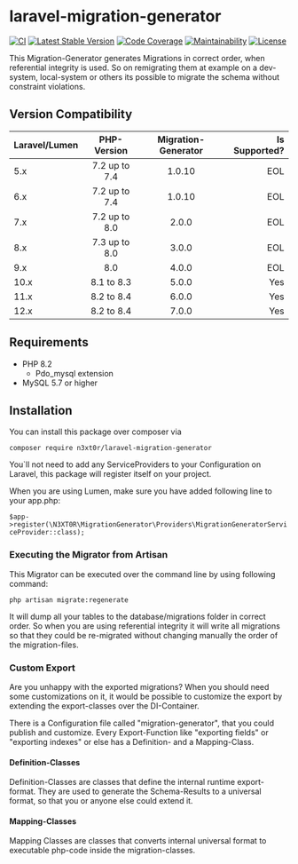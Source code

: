 # laravel-migration-generator

[![CI](https://github.com/N3XT0R/laravel-migration-generator/actions/workflows/ci.yml/badge.svg)](https://github.com/N3XT0R/laravel-migration-generator/actions/workflows/ci.yml)
[![Latest Stable Version](https://poser.pugx.org/n3xt0r/laravel-migration-generator/v/stable)](https://packagist.org/packages/n3xt0r/laravel-migration-generator)
[![Code Coverage](https://qlty.sh/badges/dafd3f82-6646-47ae-a73e-3007d27fd67d/test_coverage.svg)](https://qlty.sh/gh/N3XT0R/projects/laravel-migration-generator)
[![Maintainability](https://qlty.sh/badges/dafd3f82-6646-47ae-a73e-3007d27fd67d/maintainability.svg)](https://qlty.sh/gh/N3XT0R/projects/laravel-migration-generator)
[![License](https://poser.pugx.org/n3xt0r/laravel-migration-generator/license)](https://packagist.org/packages/n3xt0r/laravel-migration-generator)

This Migration-Generator generates Migrations in correct order, when referential integrity is used.
So on remigrating them at example on a dev-system, local-system or others its possible
to migrate the schema without constraint violations.

## Version Compatibility

| Laravel/Lumen |  PHP-Version  | Migration-Generator | Is Supported? |
|---------------|:-------------:|:-------------------:|--------------:|
| 5.x           | 7.2 up to 7.4 |       1.0.10        |           EOL |
| 6.x           | 7.2 up to 7.4 |       1.0.10        |           EOL |
| 7.x           | 7.2 up to 8.0 |        2.0.0        |           EOL |
| 8.x           | 7.3 up to 8.0 |        3.0.0        |           EOL |
| 9.x           |      8.0      |        4.0.0        |           EOL |
| 10.x          |  8.1 to 8.3   |        5.0.0        |           Yes |
| 11.x          |  8.2 to 8.4   |        6.0.0        |           Yes |
| 12.x          |  8.2 to 8.4   |        7.0.0        |           Yes |

## Requirements

- PHP 8.2
    - Pdo_mysql extension
- MySQL 5.7 or higher

## Installation

You can install this package over composer via

``
composer require n3xt0r/laravel-migration-generator
``

You`ll not need to add any ServiceProviders to your Configuration on Laravel,
this package will register itself on your project.

When you are using Lumen, make sure you have added following line to your app.php:

``
$app->register(\N3XT0R\MigrationGenerator\Providers\MigrationGeneratorServiceProvider::class);
``

### Executing the Migrator from Artisan

This Migrator can be executed over the command line by using following command:

``
php artisan migrate:regenerate
``

It will dump all your tables to the database/migrations folder in correct order.
So when you are using referential integrity it will write all migrations so that they could be
re-migrated without changing manually the order of the migration-files.

### Custom Export

Are you unhappy with the exported migrations? When you should need some customizations on it,
it would be possible to customize the export by extending the export-classes over the DI-Container.

There is a Configuration file called "migration-generator", that you could publish and customize.
Every Export-Function like "exporting fields" or "exporting indexes" or else has a Definition- and a Mapping-Class.

#### Definition-Classes

Definition-Classes are classes that define the internal runtime export-format.
They are used to generate the Schema-Results to a universal format, so that you or anyone else could extend it.

#### Mapping-Classes

Mapping Classes are classes that converts internal universal format to executable php-code inside
the migration-classes.
